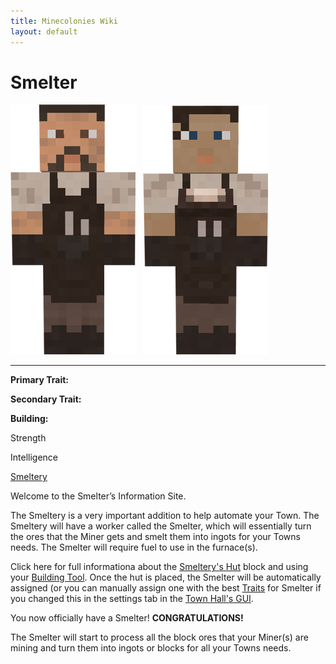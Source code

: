 ```yaml
---
title: Minecolonies Wiki
layout: default
---
```

# Smelter

<div class="infobox box text-center">
<img src="../../assets/images/workers/smelter_m.png" alt="Smelter Male" />&nbsp;&nbsp;&nbsp;<img src="../../assets/images/workers/smelter_f.png" alt="Smelter Female" />
<hr />
  <div class="row section-text text-left">
    <div class="col">
      <p><strong>Primary Trait:</strong></p>
      <p><strong>Secondary Trait:</strong></p>
      <p><strong>Building:</strong></p>
    </div>
    <div class="col">
      <p class="traitp">Strength</p>
      <p class="traits">Intelligence</p>
      <p><a href="../buildings/smeltery">Smeltery</a></p>
    </div>
  </div>
</div>

Welcome to the Smelter’s Information Site.

The Smeltery is a very important addition to help automate your Town. The Smeltery will have a worker called the Smelter, which will essentially turn the ores that the Miner gets and smelt them into ingots for your Towns needs. The Smelter will require fuel to use in the furnace(s).

Click here for full informationa about the [Smeltery's Hut](../buildings/smeltery) block and using your [Building Tool](../items/buildingtool). Once the hut is placed, the Smelter will be automatically assigned (or you can manually assign one with the best  [Traits](../systems/workerinfo) for Smelter if you changed this in the settings tab in the [Town Hall's GUI](../../source/buildings/townhall).

You now officially have a Smelter! **CONGRATULATIONS!**

The Smelter will start to process all the block ores that your Miner(s) are mining and turn them into ingots or blocks for all your Towns needs.

